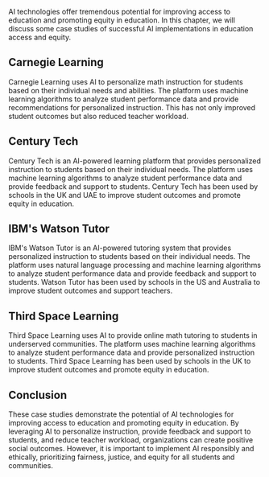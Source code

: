 

AI technologies offer tremendous potential for improving access to education and promoting equity in education. In this chapter, we will discuss some case studies of successful AI implementations in education access and equity.

Carnegie Learning
-----------------

Carnegie Learning uses AI to personalize math instruction for students based on their individual needs and abilities. The platform uses machine learning algorithms to analyze student performance data and provide recommendations for personalized instruction. This has not only improved student outcomes but also reduced teacher workload.

Century Tech
------------

Century Tech is an AI-powered learning platform that provides personalized instruction to students based on their individual needs. The platform uses machine learning algorithms to analyze student performance data and provide feedback and support to students. Century Tech has been used by schools in the UK and UAE to improve student outcomes and promote equity in education.

IBM's Watson Tutor
------------------

IBM's Watson Tutor is an AI-powered tutoring system that provides personalized instruction to students based on their individual needs. The platform uses natural language processing and machine learning algorithms to analyze student performance data and provide feedback and support to students. Watson Tutor has been used by schools in the US and Australia to improve student outcomes and support teachers.

Third Space Learning
--------------------

Third Space Learning uses AI to provide online math tutoring to students in underserved communities. The platform uses machine learning algorithms to analyze student performance data and provide personalized instruction to students. Third Space Learning has been used by schools in the UK to improve student outcomes and promote equity in education.

Conclusion
----------

These case studies demonstrate the potential of AI technologies for improving access to education and promoting equity in education. By leveraging AI to personalize instruction, provide feedback and support to students, and reduce teacher workload, organizations can create positive social outcomes. However, it is important to implement AI responsibly and ethically, prioritizing fairness, justice, and equity for all students and communities.

